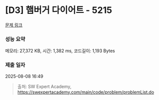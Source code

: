 # [D3] 햄버거 다이어트 - 5215 

[문제 링크](https://swexpertacademy.com/main/code/problem/problemDetail.do?contestProbId=AWT-lPB6dHUDFAVT) 

### 성능 요약

메모리: 27,372 KB, 시간: 1,382 ms, 코드길이: 1,193 Bytes

### 제출 일자

2025-08-08 16:49



> 출처: SW Expert Academy, https://swexpertacademy.com/main/code/problem/problemList.do